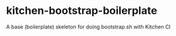 # kitchen-bootstrap-boilerplate
A base (boilerplate) skeleton for doing bootstrap.sh with Kitchen CI
